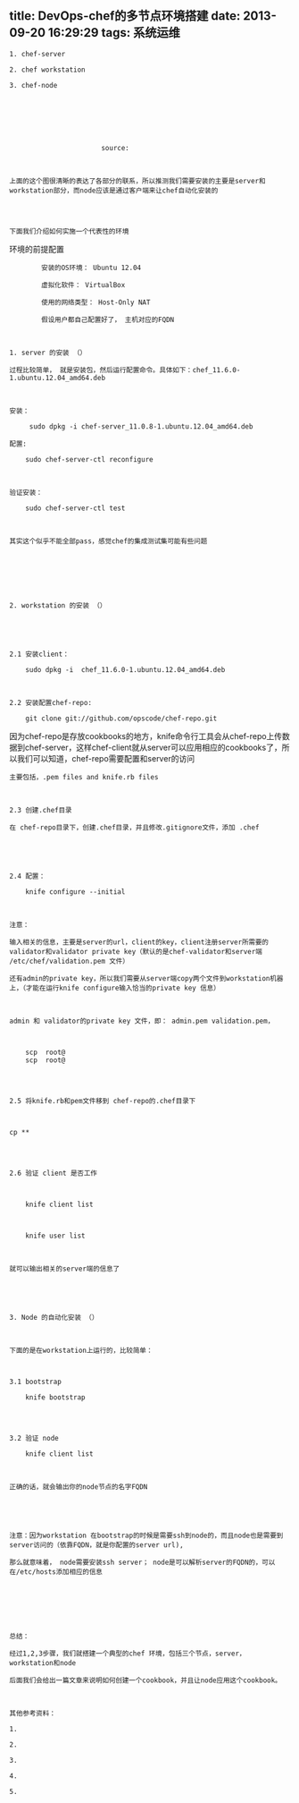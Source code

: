 title: DevOps-chef的多节点环境搭建
date: 2013-09-20 16:29:29
tags: 系统运维
---


	

	1. chef-server

	2. chef workstation

	3. chef-node

	

	

	 

	                       source: 

	

	上面的这个图很清晰的表达了各部分的联系，所以推测我们需要安装的主要是server和workstation部分，而node应该是通过客户端来让chef自动化安装的

	


	下面我们介绍如何实施一个代表性的环境

	
环境的前提配置

	        安装的OS环境： Ubuntu 12.04

	        虚拟化软件： VirtualBox

	        使用的网络类型： Host-Only NAT

	        假设用户都自己配置好了， 主机对应的FQDN

	

	1. server 的安装 （）

	过程比较简单， 就是安装包，然后运行配置命令。具体如下：chef_11.6.0-1.ubuntu.12.04_amd64.deb

	

	安装：

	     sudo dpkg -i chef-server_11.0.8-1.ubuntu.12.04_amd64.deb

	配置:

	    sudo chef-server-ctl reconfigure

	

	验证安装：

	    sudo chef-server-ctl test

	

	其实这个似乎不能全部pass，感觉chef的集成测试集可能有些问题

	

	

	

	2. workstation 的安装 （）

	 

	

	2.1 安装client：

	    sudo dpkg -i  chef_11.6.0-1.ubuntu.12.04_amd64.deb

	

	2.2 安装配置chef-repo:

	    git clone git://github.com/opscode/chef-repo.git

因为chef-repo是存放cookbooks的地方，knife命令行工具会从chef-repo上传数据到chef-server，这样chef-client就从server可以应用相应的cookbooks了，所以我们可以知道，chef-repo需要配置和server的访问

	主要包括，.pem files and knife.rb files

	

	2.3 创建.chef目录

	在 chef-repo目录下，创建.chef目录，并且修改.gitignore文件，添加 .chef

	

	

	2.4 配置：

	    knife configure --initial

	

	注意：

	输入相关的信息，主要是server的url，client的key，client注册server所需要的validator和validator private key（默认的是chef-validator和server端 /etc/chef/validation.pem 文件）

	还有admin的private key，所以我们需要从server端copy两个文件到workstation机器上，（才能在运行knife configure输入恰当的private key 信息）

	

	admin 和 validator的private key 文件，即： admin.pem validation.pem，

	

	    scp  root@
	    scp  root@
	

	

	2.5 将knife.rb和pem文件移到 chef-repo的.chef目录下 

	

	cp **    
	

	

	2.6 验证 client 是否工作

	

	    knife client list

	

	    knife user list

	

	就可以输出相关的server端的信息了

	

	

	3. Node 的自动化安装 （）

	

	下面的是在workstation上运行的，比较简单：

	

	3.1 bootstrap

	    knife bootstrap 
	

	

	3.2 验证 node

	    knife client list

	

	正确的话，就会输出你的node节点的名字FQDN

	

	

	注意：因为workstation 在bootstrap的时候是需要ssh到node的，而且node也是需要到server访问的（依靠FQDN，就是你配置的server url),

	那么就意味着， node需要安装ssh server； node是可以解析server的FQDN的，可以在/etc/hosts添加相应的信息

	

	

	

	总结：

	经过1,2,3步骤，我们就搭建一个典型的chef 环境，包括三个节点，server， workstation和node

	后面我们会给出一篇文章来说明如何创建一个cookbook，并且让node应用这个cookbook。

	

	其他参考资料：

	1. 

	2. 

	3. 

	4. 

	5. 

	
